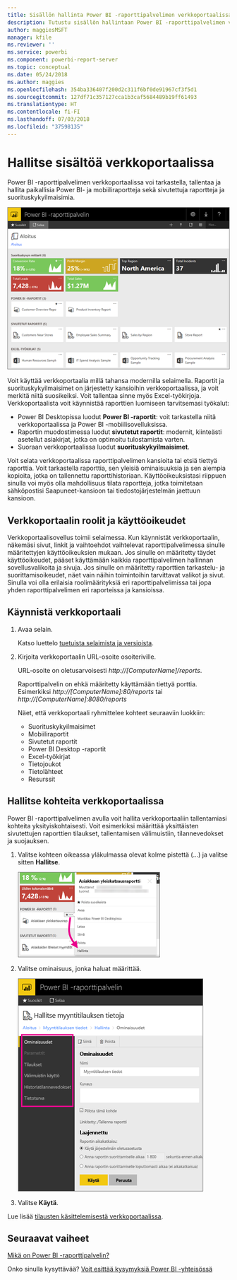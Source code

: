 ```yaml
---
title: Sisällön hallinta Power BI -raporttipalvelimen verkkoportaalissa
description: Tutustu sisällön hallintaan Power BI -raporttipalvelimen verkkoportaalissa.
author: maggiesMSFT
manager: kfile
ms.reviewer: ''
ms.service: powerbi
ms.component: powerbi-report-server
ms.topic: conceptual
ms.date: 05/24/2018
ms.author: maggies
ms.openlocfilehash: 354ba336407f200d2c311f6bf0de91967cf3f5d1
ms.sourcegitcommit: 127df71c357127cca1b3caf5684489b19ff61493
ms.translationtype: HT
ms.contentlocale: fi-FI
ms.lasthandoff: 07/03/2018
ms.locfileid: "37598135"
---
```

# <a name="manage-content-in-the-web-portal"></a>Hallitse sisältöä verkkoportaalissa 
Power BI -raporttipalvelimen verkkoportaalissa voi tarkastella, tallentaa ja hallita paikallisia Power BI- ja mobiiliraportteja sekä sivutettuja raportteja ja suorituskykyilmaisimia.

![Raporttipalvelimen verkkoportaali](media/getting-around/report-server-web-portal.png)

Voit käyttää verkkoportaalia millä tahansa modernilla selaimella. Raportit ja suorituskykyilmaisimet on järjestetty kansioihin verkkoportaalissa, ja voit merkitä niitä suosikeiksi. Voit tallentaa sinne myös Excel-työkirjoja. Verkkoportaalista voit käynnistää raporttien luomiseen tarvitsemasi työkalut:

* Power BI Desktopissa luodut **Power BI -raportit**: voit tarkastella niitä verkkoportaalissa ja Power BI -mobiilisovelluksissa.
* Raportin muodostimessa luodut **sivutetut raportit**: modernit, kiinteästi asetellut asiakirjat, jotka on optimoitu tulostamista varten.
* Suoraan verkkoportaalissa luodut **suorituskykyilmaisimet**.

Voit selata verkkoportaalissa raporttipalvelimen kansioita tai etsiä tiettyä raporttia. Voit tarkastella raporttia, sen yleisiä ominaisuuksia ja sen aiempia kopioita, jotka on tallennettu raporttihistoriaan. Käyttöoikeuksistasi riippuen sinulla voi myös olla mahdollisuus tilata raportteja, jotka toimitetaan sähköpostisi Saapuneet-kansioon tai tiedostojärjestelmän jaettuun kansioon.

## <a name="web-portal-roles-and-permissions"></a>Verkkoportaalin roolit ja käyttöoikeudet
Verkkoportaalisovellus toimii selaimessa. Kun käynnistät verkkoportaalin, näkemäsi sivut, linkit ja vaihtoehdot vaihtelevat raporttipalvelimessa sinulle määritettyjen käyttöoikeuksien mukaan. Jos sinulle on määritetty täydet käyttöoikeudet, pääset käyttämään kaikkia raporttipalvelimen hallinnan sovellusvalikoita ja sivuja. Jos sinulle on määritetty raporttien tarkastelu- ja suorittamisoikeudet, näet vain näihin toimintoihin tarvittavat valikot ja sivut. Sinulla voi olla erilaisia roolimäärityksiä eri raporttipalvelimissa tai jopa yhden raporttipalvelimen eri raporteissa ja kansioissa.

## <a name="start-the-web-portal"></a>Käynnistä verkkoportaali
1. Avaa selain.
   
    Katso luettelo [tuetuista selaimista ja versioista](browser-support.md).
2. Kirjoita verkkoportaalin URL-osoite osoiteriville.
   
    URL-osoite on oletusarvoisesti <em>http://[ComputerName]/reports</em>.
   
    Raporttipalvelin on ehkä määritetty käyttämään tiettyä porttia. Esimerkiksi <em>http://[ComputerName]:80/reports</em> tai <em>http://[ComputerName]:8080/reports</em>
   
    Näet, että verkkoportaali ryhmittelee kohteet seuraaviin luokkiin:
   
   * Suorituskykyilmaisimet
   * Mobiiliraportit
   * Sivutetut raportit
   * Power BI Desktop -raportit
   * Excel-työkirjat
   * Tietojoukot
   * Tietolähteet
   * Resurssit

## <a name="manage-items-in-the-web-portal"></a>Hallitse kohteita verkkoportaalissa
Power BI -raporttipalvelimen avulla voit hallita verkkoportaaliin tallentamiasi kohteita yksityiskohtaisesti. Voit esimerkiksi määrittää yksittäisten sivutettujen raporttien tilaukset, tallentamisen välimuistiin, tilannevedokset ja suojauksen.

1. Valitse kohteen oikeassa yläkulmassa olevat kolme pistettä (...) ja valitse sitten **Hallitse**.
   
    ![Valitse Hallitse](media/getting-around/report-server-web-portal-manage-ellipsis.png)
2. Valitse ominaisuus, jonka haluat määrittää.
   
    ![Valitse ominaisuus](media/getting-around/report-server-web-portal-manage-properties.png)
3. Valitse **Käytä**.

Lue lisää [tilausten käsittelemisestä verkkoportaalissa](https://docs.microsoft.com/sql/reporting-services/working-with-subscriptions-web-portal).

## <a name="next-steps"></a>Seuraavat vaiheet
[Mikä on Power BI -raporttipalvelin?](get-started.md)

Onko sinulla kysyttävää? [Voit esittää kysymyksiä Power BI -yhteisössä](https://community.powerbi.com/)

